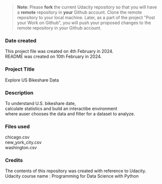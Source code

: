 >**Note**: Please **fork** the current Udacity repository so that you will have a **remote** repository in **your** Github account. Clone the remote repository to your local machine. Later, as a part of the project "Post your Work on Github", you will push your proposed changes to the remote repository in your Github account.

### Date created
This project file was created on 4th February in 2024.  
README was created on 10th February in 2024.

### Project Title
Explore US Bikeshare Data

### Description
To understand U.S. bikeshare date,   
calculate statistics and build an interactibe environment   
where auser chooses the data and filter for a dataset to analyze.  

### Files used
chicago.csv  
new_york_city.csv  
washington.csv  

### Credits
The contents of this repository was created with reference to Udacity.  
Udacity course name : Programming for Data Science with Python

